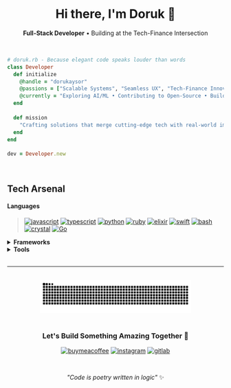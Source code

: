 <div align="center">

# **Hi there, I'm Doruk** 👋

**Full-Stack Developer** • Building at the Tech-Finance Intersection

</div>

<br>

```ruby
# doruk.rb - Because elegant code speaks louder than words
class Developer
  def initialize
    @handle = "dorukaysor"
    @passions = ["Scalable Systems", "Seamless UX", "Tech-Finance Innovation"]
    @currently = "Exploring AI/ML • Contributing to Open-Source • Building Cool Stuff"
  end
  
  def mission
    "Crafting solutions that merge cutting-edge tech with real-world impact"
  end
end

dev = Developer.new
```

<br>

## **Tech Arsenal**

#### **Languages**

> [![javascript](https://img.shields.io/badge/-%23000000.svg?style=flat-square&logo=javascript&logoColor=f7df1e)](#)
[![typescript](https://img.shields.io/badge/-%23000000.svg?style=flat-square&logo=typescript&logoColor=3178C6)](#)
[![python](https://img.shields.io/badge/-%23000000.svg?style=flat-square&logo=python&logoColor=3776ab)](#)
[![ruby](https://img.shields.io/badge/-%23000000.svg?style=flat-square&logo=ruby&logoColor=cc342d)](#)
[![elixir](https://img.shields.io/badge/-%23000000.svg?style=flat-square&logo=elixir&logoColor=4b275f)](#)
[![swift](https://img.shields.io/badge/-%23000000.svg?style=flat-square&logo=swift&logoColor=F54a2a)](#)
[![bash](https://img.shields.io/badge/-%23000000.svg?style=flat-square&logo=gnubash&logoColor=4eaa25)](#)
[![crystal](https://img.shields.io/badge/-%23000000.svg?style=flat-square&logo=crystal&logoColor=fff)](#)
[![Go](https://img.shields.io/badge/-%23000000.svg?style=flat-square&logo=go&logoColor=%2300add8.svg)](#)

<details>
<summary><b>Frameworks</b></summary>

> **WEB & MOBILE DEV**
> > [![nodejs](https://img.shields.io/badge/-%23000000.svg?style=flat-square&logo=node.js&logoColor=6da55f)](#)
[![svelte](https://img.shields.io/badge/-%23000000.svg?style=flat-square&logo=svelte&logoColor=%23f1413d.svg)](#)
[![nextjs](https://img.shields.io/badge/-%23000000.svg?style=flat-square&logo=next.js&logoColor=white)](#)
[![express.js](https://img.shields.io/badge/-%23000000.svg?style=flat-square&logo=express&logoColor=%2361DAFB)](#)
[![react](https://img.shields.io/badge/-%23000000.svg?style=flat-square&logo=react&logoColor=%2361DAFB)](#)
[![react native](https://img.shields.io/badge/-%23000000.svg?style=flat-square&logo=react&logoColor=%2361DAFB)](#)
[![flutter](https://img.shields.io/badge/-%23000000.svg?style=flat-square&logo=flutter&logoColor=02569B)](#)
[![threejs](https://img.shields.io/badge/-%23000000.svg?style=flat-square&logo=threedotjs&logoColor=fff)](#)

> **SERVER-SIDE**
> > [![django](https://img.shields.io/badge/-%23000000.svg?style=flat-square&logo=django&logoColor=fff)](#)
[![flask](https://img.shields.io/badge/-%23000000.svg?style=flat-square&logo=flask&logoColor=fff)](#)
[![ruby on rails](https://img.shields.io/badge/-%23000000.svg?style=flat-square&logo=ruby-on-rails&logoColor=CC0000)](#)
[![.net](https://img.shields.io/badge/-%23000000.svg?style=flat-square&logo=dotnet&logoColor=512BD4)](#)
[![nestjs](https://img.shields.io/badge/-%23000000.svg?style=flat-square&logo=nestjs&logoColor=E0234E)](#)
[![fast api](https://img.shields.io/badge/-%23000000.svg?style=flat-square&logo=fastapi&logoColor=009485.svg)](#)
[![laravel](https://img.shields.io/badge/-%23000000.svg?style=flat-square&logo=laravel&logoColor=%23FF2D20.svg)](#)

> **AI/ML & DATA**
> > [![tensorflow](https://img.shields.io/badge/-%23000000.svg?style=flat-square&logo=tensorflow&logoColor=ff8f00)](#)
[![pytorch](https://img.shields.io/badge/-%23000000.svg?style=flat-square&logo=pytorch&logoColor=ee4c2c)](#)
[![pandas](https://img.shields.io/badge/-%23000000.svg?style=flat-square&logo=pandas&logoColor=150458)](#)
[![numpy](https://img.shields.io/badge/-%23000000.svg?style=flat-square&logo=numpy&logoColor=4dabcf)](#)
[![matplotlib](https://custom-icon-badges.demolab.com/badge/-%23000000.svg?style=flat-square&logo=matplotlib&logoColor=71d291)](#)
</details>

<details>
<summary><b>Tools</b></summary>

> **VERSION CONTROL**
> > [![git](https://img.shields.io/badge/-%23000000.svg?style=flat-square&logo=git&logoColor=F05032)](#)
[![github](https://img.shields.io/badge/-%23000000.svg?style=flat-square&logo=github&logoColor=%23121011.svg)](#)
[![gitlab](https://img.shields.io/badge/-%23000000.svg?style=flat-square&logo=gitlab&logoColor=FC6D26)](#)
[![bitbucket](https://img.shields.io/badge/-%23000000.svg?style=flat-square&logo=bitbucket&logoColor=0052CC)](#)
[![replit](https://img.shields.io/badge/-%23000000.svg?style=square&logo=replit&logoColor=FF3E00)](#)


> **TESTING**
> > [![jest](https://img.shields.io/badge/-%23000000.svg?style=flat-square&logo=jest&logoColor=C21325)](#)
[![mocha](https://img.shields.io/badge/-%23000000.svg?style=flat-square&logo=mocha&logoColor=8D6748)](#)
[![selenium](https://img.shields.io/badge/-%23000000.svg?style=flat-square&logo=selenium&logoColor=43B02A)](#)

> **DATABASE**
>  > [![postgresql](https://img.shields.io/badge/-%23000000.svg?style=flat-square&logo=postgresql&logoColor=%23316192.svg)](#)
[![mongodb](https://img.shields.io/badge/-%23000000.svg?style=flat-square&logo=mongodb&logoColor=%234ea94b.svg)](#)
[![Oracle Cloud](https://custom-icon-badges.demolab.com/badge/-%23000000.svg?style=flat-square&logo=oracle&logoColor=F80000)](#)
[![cassandra](https://img.shields.io/badge/-%23000000.svg?style=flat-square&logo=apache-cassandra&logoColor=%231287B1)](#)

> **DEVOPS & INFRA**
>  > [![docker](https://img.shields.io/badge/-%23000000.svg?style=flat-square&logo=docker&logoColor=2496ED)](#)
[![kubernetes](https://img.shields.io/badge/-%23000000.svg?style=flat-square&logo=kubernetes&logoColor=326CE5)](#)
[![jenkins](https://img.shields.io/badge/-%23000000.svg?style=flat-square&logo=jenkins&logoColor=D24939)](#)
[![github actions](https://img.shields.io/badge/-%23000000.svg?style=flat-square&logo=github-actions&logoColor=2088FF)](#)
[![terraform](https://img.shields.io/badge/-%23000000.svg?style=flat-square&logo=terraform&logoColor=844FBA)](#)

> **CLOUD PROVIDERS**
>  > [![microsoft azure](https://custom-icon-badges.demolab.com/badge/-%23000000.svg?style=flat-square&logo=msazure&logoColor=0089D6)](#)
[![netlify](https://img.shields.io/badge/-%23000000.svg?style=flat-square&logo=netlify&logoColor=00C7B7)](#)
[![digital ocean](https://img.shields.io/badge/-%23000000.svg?style=flat-square&logo=digitalOcean&logoColor=%230167FF.svg)](#)
[![heroku](https://img.shields.io/badge/-%23000000.svg?logo=heroku&logoColor=430098)](#)
[![vercel](https://img.shields.io/badge/-%23000000.svg?style=flat-square&logo=vercel&logoColor=%23000000.svg)](#)
</details>

<br>

---

<div align="center">
<br>

<picture>
  <source media="(prefers-color-scheme: dark)" srcset="assets/snk-dark.svg" />
  <source media="(prefers-color-scheme: light)" srcset="assets/snk-light.svg" />
  <img alt="github-snake" src="assets/snk-dark.svg" width="70%"/>
</picture>

<br>
<br>

### **Let's Build Something Amazing Together** 🚀

[![buymeacoffee](https://img.shields.io/badge/-%23000000.svg?style=square&logo=buymeacoffee&logoColor=FFDD00)](#)
[![instagram](https://img.shields.io/badge/-%23000000.svg?style=square&logo=instagram&logoColor=E4405F)](#)
[![gitlab](https://img.shields.io/badge/-%23000000.svg?style=square&logo=gitlab&logoColor=FC6D26)](#)

<br>

*"Code is poetry written in logic"* ✨

</div>
